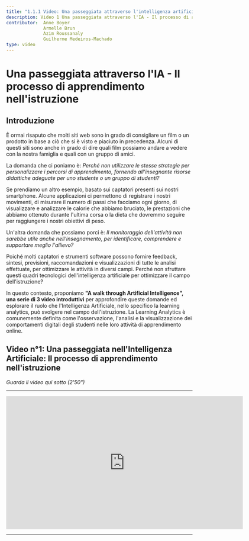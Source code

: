 ```yaml
---
title: "1.1.1 Video: Una passeggiata attraverso l'intelligenza artificiale - Il processo di apprendimento nell'educazione"
description: Video 1 Una passeggiata attraverso l'IA - Il processo di apprendimento nell'educazione
contributor:  Anne Boyer
              Armelle Brun
              Azim Roussanaly
              Guilherme Medeiros-Machado
type: video
---
```

# Una passeggiata attraverso l'IA - Il processo di apprendimento nell'istruzione
## Introduzione

È ormai risaputo che molti siti web sono in grado di consigliare un film o un prodotto in base a ciò che si è visto e piaciuto in precedenza. Alcuni di questi siti sono anche in grado di dire quali film possiamo andare a vedere con la nostra famiglia e quali con un gruppo di amici.

La domanda che ci poniamo è: *Perché non utilizzare le stesse strategie per personalizzare i percorsi di apprendimento, fornendo all'insegnante risorse didattiche adeguate per uno studente o un gruppo di studenti?*

Se prendiamo un altro esempio, basato sui captatori presenti sui nostri smartphone. Alcune applicazioni ci permettono di registrare i nostri movimenti, di misurare il numero di passi che facciamo ogni giorno, di visualizzare e analizzare le calorie che abbiamo bruciato, le prestazioni che abbiamo ottenuto durante l'ultima corsa o la dieta che dovremmo seguire per raggiungere i nostri obiettivi di peso.

Un'altra domanda che possiamo porci è: *Il monitoraggio dell'attività non sarebbe utile anche nell'insegnamento, per identificare, comprendere e supportare meglio l'allievo?*

Poiché molti captatori e strumenti software possono fornire feedback, sintesi, previsioni, raccomandazioni e visualizzazioni di tutte le analisi effettuate, per ottimizzare le attività in diversi campi. Perché non sfruttare questi quadri tecnologici dell'intelligenza artificiale per ottimizzare il campo dell'istruzione?

In questo contesto, proponiamo **"A walk through Artificial Intelligence", una serie di 3 video introduttivi** per approfondire queste domande ed esplorare il ruolo che l'Intelligenza Artificiale, nello specifico la learning analytics, può svolgere nel campo dell'istruzione. La Learning Analytics è comunemente definita come l'osservazione, l'analisi e la visualizzazione dei comportamenti digitali degli studenti nelle loro attività di apprendimento online.

## Video n°1: Una passeggiata nell'Intelligenza Artificiale: Il processo di apprendimento nell'istruzione

*Guarda il video qui sotto (2'50")*

----------

<center><iframe width="640" height="360" src="https://www.youtube.com/embed/QfneXoU-jXM?rel=0&showinfo=0&cc_load_policy=1&hl=fr&modestbranding=1" frameborder="0" allowfullscreen></iframe></center>

-----------
